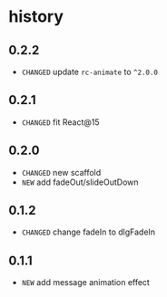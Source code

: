 # history

## 0.2.2

* `CHANGED` update `rc-animate` to `^2.0.0`

## 0.2.1

* `CHANGED` fit React@15

## 0.2.0

* `CHANGED` new scaffold
* `NEW` add fadeOut/slideOutDown

## 0.1.2

* `CHANGED` change fadeIn to dlgFadeIn

## 0.1.1

* `NEW` add message animation effect